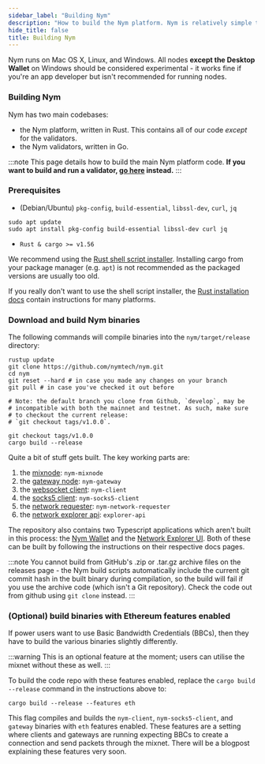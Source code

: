 ```yaml
---
sidebar_label: "Building Nym"
description: "How to build the Nym platform. Nym is relatively simple to build and run on Mac OS X, Linux, and Windows."
hide_title: false
title: Building Nym
---
```


Nym runs on Mac OS X, Linux, and Windows. All nodes **except the Desktop Wallet** on Windows should be considered experimental - it works fine if you're an app developer but isn't recommended for running nodes. 

### Building Nym

Nym has two main codebases:

- the Nym platform, written in Rust. This contains all of our code _except_ for the validators.
- the Nym validators, written in Go.

:::note
This page details how to build the main Nym platform code. **If you want to build and run a validator, [go here](/docs/next/run-nym-nodes/nodes/validators) instead.**
:::

### Prerequisites

- (Debian/Ubuntu) `pkg-config`, `build-essential`, `libssl-dev`, `curl`, `jq`

```
sudo apt update
sudo apt install pkg-config build-essential libssl-dev curl jq
```

- `Rust & cargo >= v1.56`

We recommend using the [Rust shell script installer](https://www.rust-lang.org/tools/install). Installing cargo from your package manager (e.g. `apt`) is not recommended as the packaged versions are usually too old.

If you really don't want to use the shell script installer, the [Rust installation docs](https://forge.rust-lang.org/infra/other-installation-methods.html) contain instructions for many platforms.

### Download and build Nym binaries

The following commands will compile binaries into the `nym/target/release` directory:

```
rustup update
git clone https://github.com/nymtech/nym.git
cd nym
git reset --hard # in case you made any changes on your branch
git pull # in case you've checked it out before

# Note: the default branch you clone from Github, `develop`, may be
# incompatible with both the mainnet and testnet. As such, make sure 
# to checkout the current release: 
# `git checkout tags/v1.0.0`.

git checkout tags/v1.0.0
cargo build --release
```

Quite a bit of stuff gets built. The key working parts are:

1. the [mixnode](/docs/next/run-nym-nodes/nodes/mixnodes): `nym-mixnode`
2. the [gateway node](/docs/next/run-nym-nodes/nodes/gateways): `nym-gateway`
3. the [websocket client](/docs/next/develop-with-nym/websocket-client): `nym-client`
4. the [socks5 client](/docs/next/use-external-apps/index): `nym-socks5-client`
5. the [network requester](/docs/next/run-nym-nodes/nodes/requester): `nym-network-requester`
6. the [network explorer api](/docs/next/nym-apps/network-explorer): `explorer-api`

The repository also contains two Typescript applications which aren't built in this process: the [Nym Wallet](docs/next/nym-apps/wallet) and the [Network Explorer UI](docs/next/nym-apps/network-explorer). Both of these can be built by following the instructions on their respective docs pages. 

:::note
You cannot build from GitHub's .zip or .tar.gz archive files on the releases page - the Nym build scripts automatically include the current git commit hash in the built binary during compilation, so the build will fail if you use the archive code (which isn't a Git repository). Check the code out from github using `git clone` instead. 
:::

### (Optional) build binaries with Ethereum features enabled

If power users want to use Basic Bandwidth Credentials (BBCs), then they have to build the various binaries slightly differently. 

:::warning
This is an optional feature at the moment; users can utilise the mixnet without these as well. 
:::

To build the code repo with these features enabled, replace the `cargo build --release` command in the instructions above to: 

```
cargo build --release --features eth
```

This flag compiles and builds the `nym-client`, `nym-socks5-client`, and `gateway` binaries with `eth` features enabled. These features are a setting where clients and gateways are running expecting BBCs to create a connection and send packets through the mixnet. There will be a blogpost explaining these features very soon. 


